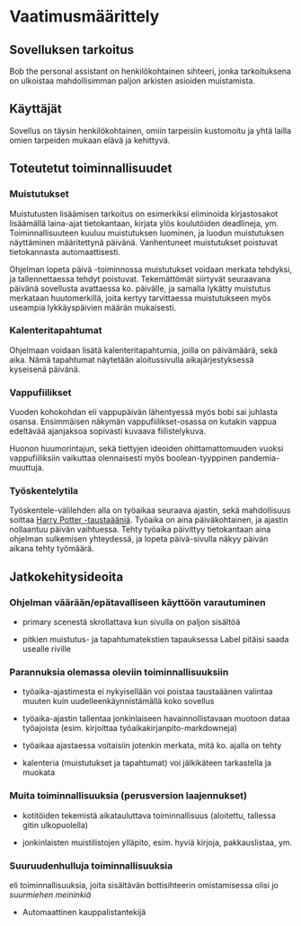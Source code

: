 # Vaatimusmäärittely

## Sovelluksen tarkoitus

Bob the personal assistant on henkilökohtainen sihteeri, jonka tarkoituksena on ulkoistaa mahdollisimman paljon arkisten asioiden muistamista.

## Käyttäjät

Sovellus on täysin henkilökohtainen, omiin tarpeisiin kustomoitu ja yhtä lailla omien tarpeiden mukaan elävä ja kehittyvä.

## Toteutetut toiminnallisuudet

### Muistutukset

Muistutusten lisäämisen tarkoitus on esimerkiksi eliminoida kirjastosakot lisäämällä laina-ajat tietokantaan, kirjata ylös koulutöiden deadlineja, ym. Toiminnallisuuteen kuuluu muistutuksen luominen, ja luodun muistutuksen näyttäminen määritettynä päivänä. Vanhentuneet muistutukset poistuvat tietokannasta automaattisesti.

Ohjelman lopeta päivä -toiminnossa muistutukset voidaan merkata tehdyksi, ja tallennettaessa tehdyt poistuvat. Tekemättömät siirtyvät seuraavana päivänä sovellusta avattaessa ko. päivälle, ja samalla lykätty muistutus merkataan huutomerkillä, joita kertyy tarvittaessa muistutukseen myös useampia lykkäyspäivien määrän mukaisesti.

### Kalenteritapahtumat

Ohjelmaan voidaan lisätä kalenteritapahtumia, joilla on päivämäärä, sekä aika. Nämä tapahtumat näytetään aloitussivulla aikajärjestyksessä kyseisenä päivänä.

### Vappufiilikset

Vuoden kohokohdan eli vappupäivän lähentyessä myös bobi sai juhlasta osansa. Ensimmäisen näkymän vappufiilikset-osassa on kutakin vappua edeltävää ajanjaksoa sopivasti kuvaava fiilistelykuva.

Huonon huumorintajun, sekä tiettyjen ideoiden ohittamattomuuden vuoksi vappufiiliksiin vaikuttaa olennaisesti myös boolean-tyyppinen pandemia-muuttuja.

### Työskentelytila

Työskentele-välilehden alla on työaikaa seuraava ajastin, sekä mahdollisuus soittaa [Harry Potter -taustaääniä](https://www.ambient-mixer.com/). Työaika on aina päiväkohtainen, ja ajastin nollaantuu päivän vaihtuessa. Tehty työaika päivittyy tietokantaan aina ohjelman sulkemisen yhteydessä, ja lopeta päivä-sivulla näkyy päivän aikana tehty työmäärä.

## Jatkokehitysideoita

### Ohjelman väärään/epätavalliseen käyttöön varautuminen

* primary scenestä skrollattava kun sivulla on paljon sisältöä

* pitkien muistutus- ja tapahtumatekstien tapauksessa Label pitäisi saada usealle riville

### Parannuksia olemassa oleviin toiminnallisuuksiin

* työaika-ajastimesta ei nykyisellään voi poistaa taustaäänen valintaa muuten kuin uudelleenkäynnistämällä koko sovellus
 
 * työaika-ajastin tallentaa jonkinlaiseen havainnollistavaan muotoon dataa työajoista (esim. kirjoittaa työaikakirjanpito-markdowneja)
 
 * työaikaa ajastaessa voitaisiin jotenkin merkata, mitä ko. ajalla on tehty
 
 * kalenteria (muistutukset ja tapahtumat) voi jälkikäteen tarkastella ja muokata

### Muita toiminnallisuuksia (perusversion laajennukset)

 * kotitöiden tekemistä aikatauluttava toiminnallisuus (aloitettu, tallessa gitin ulkopuolella)
 
 * jonkinlaisten muistilistojen ylläpito, esim. hyviä kirjoja, pakkauslistaa, ym.

### Suuruudenhulluja toiminnallisuuksia

eli toiminnallisuuksia, joita sisältävän bottisihteerin omistamisessa olisi jo *suurmiehen meininkiä*

* Automaattinen kauppalistantekijä
